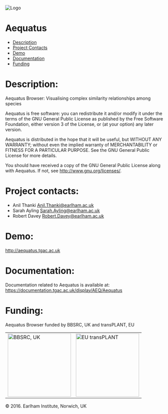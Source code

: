  ![Logo](http://tgac-browser.tgac.ac.uk/aequatus-browser/aequatus_logo2_trans.png)
 
Aequatus 
================
* [Description](#description)
* [Project Contacts](#contacts)
* [Demo](#demo)
* [Documentation](#Documentation)
* [Funding](#funding) 


# <a name="description"></a>
Description: 
=================
Aequatus Browser: Visualising complex similarity relationships among species

Aequatus is free software: you can redistribute it and/or modify it under the terms of the GNU General Public License as published by the Free Software Foundation, either version 3 of the License, or (at your option) any later version.

Aequatus is distributed in the hope that it will be useful, but WITHOUT ANY WARRANTY; without even the implied warranty of MERCHANTABILITY or FITNESS FOR A PARTICULAR PURPOSE. See the GNU General Public License for more details.

You should have received a copy of the GNU General Public License along with Aequatus. If not, see http://www.gnu.org/licenses/.

# <a name="contacts"></a> Project contacts: 
* Anil Thanki <Anil.Thanki@earlham.ac.uk>
* Sarah Ayling <Sarah.Ayling@earlham.ac.uk>
* Robert Davey <Robert.Davey@earlham.ac.uk>
 

# <a name="demo"></a> Demo:

http://aequatus.tgac.ac.uk


# <a name="Documentation"></a> Documentation:

Documentation related to Aequatus is available at: https://documentation.tgac.ac.uk/display/AEQ/Aequatus 

# <a name="funding"></a>Funding:

Aequatus Browser funded by BBSRC, UK and transPLANT, EU

<table>
<tr>
<td><img src="http://upload.wikimedia.org/wikipedia/en/d/dd/BBSRClogonew.png" alt="BBSRC, UK" width="200px"/>

<td><img src="http://www.transplantdb.eu/sites/transplantdb.eu/files/tplogo_transparent.png" alt="EU transPLANT" width="200px"/>

</table>

&copy; 2016. Earlham Institute, Norwich, UK
